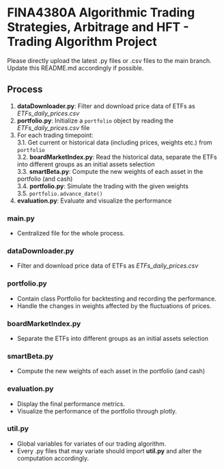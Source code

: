 # FINA4380A Algorithmic Trading Strategies, Arbitrage and HFT - Trading Algorithm Project
Please directly upload the latest .py files or .csv files to the main branch.
Update this README.md accordingly if possible.

## Process
1. **dataDownloader.py**: Filter and download price data of ETFs as *ETFs_daily_prices.csv*
2. **portfolio.py**: Initialize a `portfolio` object by reading the *ETFs_daily_prices.csv* file
3. For each trading timepoint:    
    3.1. Get current or historical data (including prices, weights etc.) from `portfolio`    
    3.2. **boardMarketIndex.py**: Read the historical data, separate the ETFs into different groups as an initial assets selection   
    3.3. **smartBeta.py**: Compute the new weights of each asset in the portfolio (and cash)    
    3.4. **portfolio.py**: Simulate the trading with the given weights    
    3.5. `portfolio.advance_date()`
5. **evaluation.py**: Evaluate and visualize the performance




### main.py
- Centralized file for the whole process.

### dataDownloader.py
- Filter and download price data of ETFs as *ETFs_daily_prices.csv*

### portfolio.py
- Contain class Portfolio for backtesting and recording the performance.
- Handle the changes in weights affected by the fluctuations of prices.

### boardMarketIndex.py
- Separate the ETFs into different groups as an initial assets selection

### smartBeta.py
- Compute the new weights of each asset in the portfolio (and cash)    

### evaluation.py
- Display the final performance metrics.
- Visualize the performance of the portfolio through plotly.

### util.py
- Global variables for variates of our trading algorithm.
- Every .py files that may variate should import **util.py** and alter the computation accordingly.
